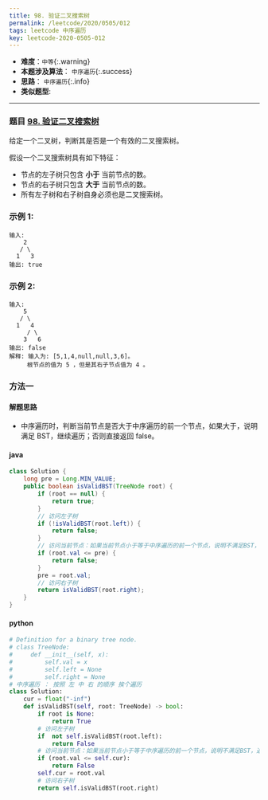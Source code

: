 ```yaml
---
title: 98. 验证二叉搜索树
permalink: /leetcode/2020/0505/012
tags: leetcode 中序遍历
key: leetcode-2020-0505-012
---
```

- __难度__：`中等`{:.warning}
- __本题涉及算法__： `中序遍历`{:.success}
- __思路__：  `中序遍历`{:.info}
- __类似题型__:

---

### 题目 [98. 验证二叉搜索树](https://leetcode-cn.com/problems/validate-binary-search-tree/)
给定一个二叉树，判断其是否是一个有效的二叉搜索树。   

假设一个二叉搜索树具有如下特征：
- 节点的左子树只包含 __小于__ 当前节点的数。
- 节点的右子树只包含 __大于__ 当前节点的数。
- 所有左子树和右子树自身必须也是二叉搜索树。


### 示例 1:
```
输入:
    2
   / \
  1   3
输出: true
```
### 示例 2:
```
输入:
    5
   / \
  1   4
     / \
    3   6
输出: false
解释: 输入为: [5,1,4,null,null,3,6]。
     根节点的值为 5 ，但是其右子节点值为 4 。
```

### 方法一
#### 解题思路
- 中序遍历时，判断当前节点是否大于中序遍历的前一个节点，如果大于，说明满足 BST，继续遍历；否则直接返回 false。
#### java
```java
class Solution {
    long pre = Long.MIN_VALUE;
    public boolean isValidBST(TreeNode root) {
        if (root == null) {
            return true;
        }
        // 访问左子树
        if (!isValidBST(root.left)) {
            return false;
        }
        // 访问当前节点：如果当前节点小于等于中序遍历的前一个节点，说明不满足BST，返回 false；否则继续遍历。
        if (root.val <= pre) {
            return false;
        }
        pre = root.val;
        // 访问右子树
        return isValidBST(root.right);
    }
}
```

#### python
```python
# Definition for a binary tree node.
# class TreeNode:
#     def __init__(self, x):
#         self.val = x
#         self.left = None
#         self.right = None
# 中序遍历 ： 按照 左 中 右 的顺序 挨个遍历
class Solution:
    cur = float("-inf")
    def isValidBST(self, root: TreeNode) -> bool:
        if root is None:
            return True
        # 访问左子树
        if  not self.isValidBST(root.left):
            return False
        # 访问当前节点：如果当前节点小于等于中序遍历的前一个节点，说明不满足BST，返回 false；否则继续遍历。
        if (root.val <= self.cur):
            return False
        self.cur = root.val
        # 访问右子树
        return self.isValidBST(root.right)
```
